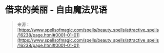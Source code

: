 <!--yml

分类：未分类

日期：2024年6月12日 18:56:15

-->

# 借来的美丽 - 自由魔法咒语

> 来源：[https://www.spellsofmagic.com/spells/beauty_spells/attractive_spells/16238/page.html#0001-01-01](https://www.spellsofmagic.com/spells/beauty_spells/attractive_spells/16238/page.html#0001-01-01)
